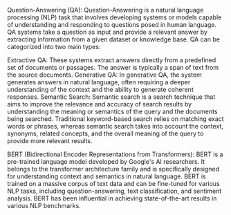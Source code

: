 Question-Answering (QA): Question-Answering is a natural language processing (NLP) task that involves developing systems or models capable of understanding and responding to questions posed in human language. QA systems take a question as input and provide a relevant answer by extracting information from a given dataset or knowledge base. QA can be categorized into two main types:

Extractive QA: These systems extract answers directly from a predefined set of documents or passages. The answer is typically a span of text from the source documents.
Generative QA: In generative QA, the system generates answers in natural language, often requiring a deeper understanding of the context and the ability to generate coherent responses.
Semantic Search: Semantic search is a search technique that aims to improve the relevance and accuracy of search results by understanding the meaning or semantics of the query and the documents being searched. Traditional keyword-based search relies on matching exact words or phrases, whereas semantic search takes into account the context, synonyms, related concepts, and the overall meaning of the query to provide more relevant results.

BERT (Bidirectional Encoder Representations from Transformers): BERT is a pre-trained language model developed by Google's AI researchers. It belongs to the transformer architecture family and is specifically designed for understanding context and semantics in natural language. BERT is trained on a massive corpus of text data and can be fine-tuned for various NLP tasks, including question-answering, text classification, and sentiment analysis. BERT has been influential in achieving state-of-the-art results in various NLP benchmarks.